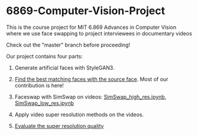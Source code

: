 # 6869-Computer-Vision-Project
This is the course project for MIT 6.869 Advances in Computer Vision where we use face swapping to project interviewees in documentary videos 

Check out the "master" branch before proceeding!

Our project contains four parts:

1. Generate artificial faces with StyleGAN3.

2. [Find the best matching faces with the source face](https://github.com/RuihanZhang2015/6869-Computer-Vision-Project/tree/master/src). Most of our contribution is here!

3. Faceswap with SimSwap on videos: [SimSwap_high_res.ipynb](https://github.com/RuihanZhang2015/6869-Computer-Vision-Project/tree/master/SimSwap/SimSwap_high_res.ipynb), [SimSwap_low_res.ipynb](https://github.com/RuihanZhang2015/6869-Computer-Vision-Project/tree/master/SimSwap/SimSwap_low_res.ipynb)

4. Apply video super resolution methods on the videos.

5. [Evaluate the super resolution quality](https://github.com/RuihanZhang2015/6869-Computer-Vision-Project/tree/master/src)
